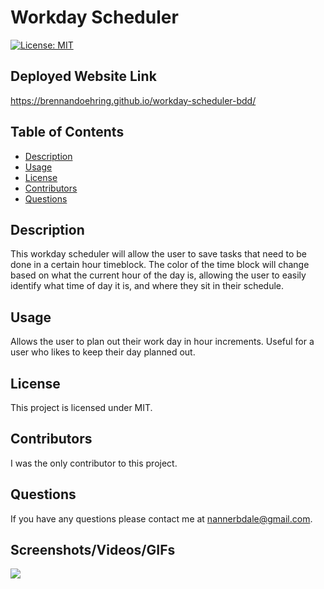 # Workday Scheduler
  [![License: MIT](https://img.shields.io/badge/License-MIT-yellow.svg)](https://opensource.org/licenses/MIT)
  
  ## Deployed Website Link
  https://brennandoehring.github.io/workday-scheduler-bdd/

  ## Table of Contents
  - [Description](https://github.com/brennandoehring/workdayscheduler#description)
  - [Usage](https://github.com/brennandoehring/workdayscheduler#usage)
  - [License](https://github.com/brennandoehring/workdayscheduler#license)
  - [Contributors](https://github.com/brennandoehring/workdayscheduler#contributors)
  - [Questions](https://github.com/brennandoehring/workdayscheduler#questions)

  ## Description 
  This workday scheduler will allow the user to save tasks that need to be done in a certain hour timeblock. The color of the time block will change based on what the current hour   of the day is, allowing the user to easily identify what time of day it is, and where they sit in their schedule.

  ## Usage
  Allows the user to plan out their work day in hour increments. Useful for a user who likes to keep their day planned out. 

  ## License
  This project is licensed under MIT.

  ## Contributors
  I was the only contributor to this project.

  ## Questions
  If you have any questions please contact me at nannerbdale@gmail.com.

  ## Screenshots/Videos/GIFs
  <img src = "assets/images/workdayscheduler.gif">
